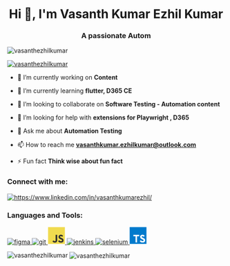 <h1 align="center">Hi 👋, I'm Vasanth Kumar Ezhil Kumar</h1>
<h3 align="center">A passionate Autom</h3>

<p align="left"> <img src="https://komarev.com/ghpvc/?username=vasanthezhilkumar&label=Profile%20views&color=0e75b6&style=flat" alt="vasanthezhilkumar" /> </p>

<p align="left"> <a href="https://github.com/ryo-ma/github-profile-trophy"><img src="https://github-profile-trophy.vercel.app/?username=vasanthezhilkumar" alt="vasanthezhilkumar" /></a> </p>

- 🔭 I’m currently working on **Content**

- 🌱 I’m currently learning **flutter, D365 CE**

- 👯 I’m looking to collaborate on **Software Testing - Automation content**

- 🤝 I’m looking for help with **extensions for Playwright , D365**

- 💬 Ask me about **Automation Testing**

- 📫 How to reach me **vasanthkumar.ezhilkumar@outlook.com**

- ⚡ Fun fact **Think wise about fun fact**

<h3 align="left">Connect with me:</h3>
<p align="left">
<a href="https://linkedin.com/in/https://www.linkedin.com/in/vasanthkumarezhil/" target="blank"><img align="center" src="https://raw.githubusercontent.com/rahuldkjain/github-profile-readme-generator/master/src/images/icons/Social/linked-in-alt.svg" alt="https://www.linkedin.com/in/vasanthkumarezhil/" height="30" width="40" /></a>
</p>

<h3 align="left">Languages and Tools:</h3>
<p align="left"> <a href="https://www.figma.com/" target="_blank" rel="noreferrer"> <img src="https://www.vectorlogo.zone/logos/figma/figma-icon.svg" alt="figma" width="40" height="40"/> </a> <a href="https://git-scm.com/" target="_blank" rel="noreferrer"> <img src="https://www.vectorlogo.zone/logos/git-scm/git-scm-icon.svg" alt="git" width="40" height="40"/> </a> <a href="https://developer.mozilla.org/en-US/docs/Web/JavaScript" target="_blank" rel="noreferrer"> <img src="https://raw.githubusercontent.com/devicons/devicon/master/icons/javascript/javascript-original.svg" alt="javascript" width="40" height="40"/> </a> <a href="https://www.jenkins.io" target="_blank" rel="noreferrer"> <img src="https://www.vectorlogo.zone/logos/jenkins/jenkins-icon.svg" alt="jenkins" width="40" height="40"/> </a> <a href="https://www.selenium.dev" target="_blank" rel="noreferrer"> <img src="https://raw.githubusercontent.com/detain/svg-logos/780f25886640cef088af994181646db2f6b1a3f8/svg/selenium-logo.svg" alt="selenium" width="40" height="40"/> </a> <a href="https://www.typescriptlang.org/" target="_blank" rel="noreferrer"> <img src="https://raw.githubusercontent.com/devicons/devicon/master/icons/typescript/typescript-original.svg" alt="typescript" width="40" height="40"/> </a> </p>

<p><img align="left" src="https://github-readme-stats.vercel.app/api/top-langs?username=vasanthezhilkumar&show_icons=true&locale=en&layout=compact" alt="vasanthezhilkumar" /></p>

<p>&nbsp;<img align="center" src="https://github-readme-stats.vercel.app/api?username=vasanthezhilkumar&show_icons=true&locale=en" alt="vasanthezhilkumar" /></p>
